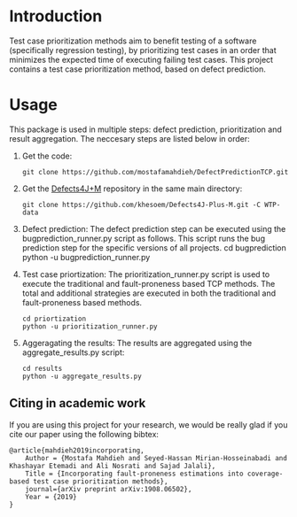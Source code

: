 # Introduction
Test case prioritization methods aim to benefit testing of a software (specifically regression testing), by prioritizing test cases in an order that minimizes the expected time of executing failing test cases. This project contains a test case prioritization method, based on defect prediction.

# Usage
This package is used in multiple steps: defect prediction, prioritization and result aggregation. The neccesary steps are listed below in order:

1. Get the code:
    ```
    git clone https://github.com/mostafamahdieh/DefectPredictionTCP.git
    ```
2. Get the [Defects4J+M](https://github.com/khesoem/Defects4J-Plus-M) repository in the same main directory:
    ```
    git clone https://github.com/khesoem/Defects4J-Plus-M.git -C WTP-data
    ```
3. Defect prediction: The defect prediction step can be executed using the bugprediction_runner.py script as follows. This script runs the bug prediction step for the specific versions of all projects.
    cd bugprediction
    python -u bugprediction_runner.py

4. Test case priortization: The prioritization_runner.py script is used to execute the traditional and fault-proneness based TCP methods. The total and additional strategies are executed in both the traditional and fault-proneness based methods.
    ```
    cd priortization
    python -u prioritization_runner.py
    ```

5. Aggeragating the results: The results are aggregated using the aggregate_results.py script:
    ```
    cd results
    python -u aggregate_results.py
    ```

## Citing in academic work
If you are using this project for your research, we would be really glad if you cite our paper using the following bibtex:
```
@article{mahdieh2019incorporating,
	Author = {Mostafa Mahdieh and Seyed-Hassan Mirian-Hosseinabadi and Khashayar Etemadi and Ali Nosrati and Sajad Jalali},
	Title = {Incorporating fault-proneness estimations into coverage-based test case prioritization methods},
	journal={arXiv preprint arXiv:1908.06502},
	Year = {2019}
}
```
